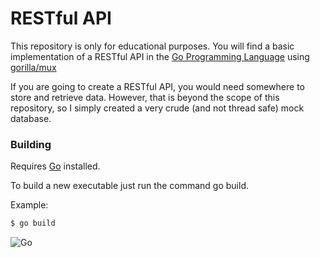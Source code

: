 # RESTful API

This repository is only for educational purposes. You will find a basic implementation of a RESTful API in the [Go Programming Language](https://golang.org/) using [gorilla/mux](https://github.com/gorilla/mux)

If you are going to create a RESTful API, you would need somewhere to store and retrieve data. However, that is beyond the scope of this repository, so I simply created a very crude (and not thread safe) mock database.


### Building

Requires [Go](https://golang.org/doc/install) installed.

To build a new executable just run the command go build.

Example:

```sh
$ go build
```

![Go](http://nordicapis.com/wp-content/uploads/golang-hemmingway-with-a-martini-02-243x300.png)